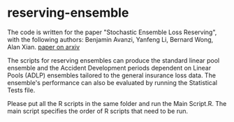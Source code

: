 # reserving-ensemble

The code is written for the paper "Stochastic Ensemble Loss Reserving", with the following authors: Benjamin Avanzi, Yanfeng Li, Bernard Wong, Alan Xian. [paper on arxiv](https://arxiv.org/abs/2206.08541)

The scripts for reserving ensembles can produce the standard linear pool ensemble and the Accident Development periods dependent on Linear Pools (ADLP) ensembles tailored to the general insurance loss data. 
The ensemble's performance can also be evaluated by running the Statistical Tests file. 

Please put all the R scripts in the same folder and run the Main Script.R. The main script specifies the order of R scripts that need to be run. 

